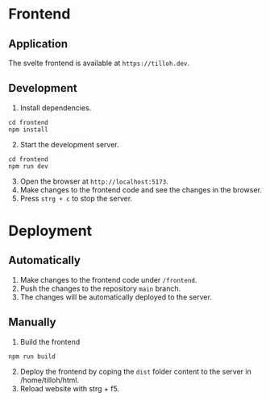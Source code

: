 # Frontend

## Application

The svelte frontend is available at `https://tilloh.dev`.

## Development

1. Install dependencies.

```
cd frontend
npm install
```

2. Start the development server.

```
cd frontend
npm run dev
```

3. Open the browser at `http://localhost:5173`.
4. Make changes to the frontend code and see the changes in the browser.
5. Press `strg + c` to stop the server.

# Deployment

## Automatically

1. Make changes to the frontend code under `/frontend`.
2. Push the changes to the repository `main` branch.
3. The changes will be automatically deployed to the server.

## Manually

1. Build the frontend

```
npm run build
```

2. Deploy the frontend by coping the `dist` folder content to the server in /home/tilloh/html.
3. Reload website with strg + f5.
